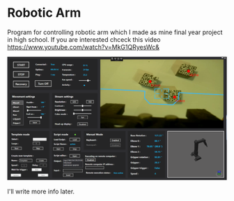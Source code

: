 # Robotic Arm

Program for controlling robotic arm which I made as mine final year project in high school.
If you are interested chceck this video https://www.youtube.com/watch?v=MkG1QRyesWc&

![](img/app.png)

I'll write more info later.

